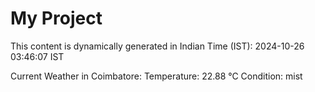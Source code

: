 # My Project

This content is dynamically generated in Indian Time (IST): 2024-10-26 03:46:07 IST


Current Weather in Coimbatore:
Temperature: 22.88 °C
Condition: mist
